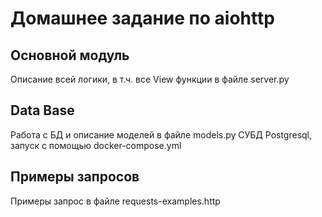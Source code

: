 # Домашнее задание по aiohttp

## Основной модуль

Описание всей логики, в т.ч. все View функции в файле server.py

## Data Base

Работа с БД и описание моделей в файле models.py
СУБД Postgresql, запуск с помощью docker-compose.yml


## Примеры запросов
Примеры запрос в файле requests-examples.http
